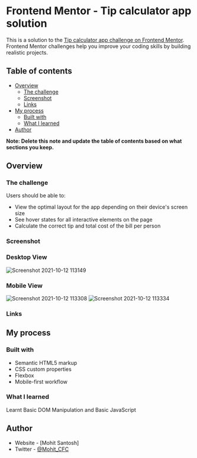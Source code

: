 # Frontend Mentor - Tip calculator app solution

This is a solution to the [Tip calculator app challenge on Frontend Mentor](https://www.frontendmentor.io/challenges/tip-calculator-app-ugJNGbJUX). Frontend Mentor challenges help you improve your coding skills by building realistic projects.

## Table of contents

- [Overview](#overview)
  - [The challenge](#the-challenge)
  - [Screenshot](#screenshot)
  - [Links](#links)
- [My process](#my-process)
  - [Built with](#built-with)
  - [What I learned](#what-i-learned)
- [Author](#author)

**Note: Delete this note and update the table of contents based on what sections you keep.**

## Overview

### The challenge

Users should be able to:

- View the optimal layout for the app depending on their device's screen size
- See hover states for all interactive elements on the page
- Calculate the correct tip and total cost of the bill per person

### Screenshot

### Desktop View
![Screenshot 2021-10-12 113149](https://user-images.githubusercontent.com/54875911/136902091-bd385f9f-3bbc-4050-b3ef-49939594b364.png)

### Mobile View
![Screenshot 2021-10-12 113308](https://user-images.githubusercontent.com/54875911/136902195-0aa13cb3-4dfb-4fb2-9042-4e8b5bb096be.png)
![Screenshot 2021-10-12 113334](https://user-images.githubusercontent.com/54875911/136902208-d0ce9799-c025-41fb-ad34-28550eb6239d.png)



### Links

## My process

### Built with

- Semantic HTML5 markup
- CSS custom properties
- Flexbox
- Mobile-first workflow

### What I learned

Learnt Basic DOM Manipulation and Basic JavaScript

## Author

- Website - [Mohit Santosh]
- Twitter - [@Mohit_CFC](https://twitter.com/Mohit_CFC)

